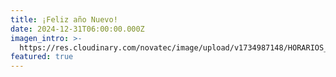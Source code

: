 ```yaml
---
title: ¡Feliz año Nuevo!
date: 2024-12-31T06:00:00.000Z
imagen_intro: >-
  https://res.cloudinary.com/novatec/image/upload/v1734987148/HORARIOS_DIC_2_kz8d0e.png
featured: true
---
```


